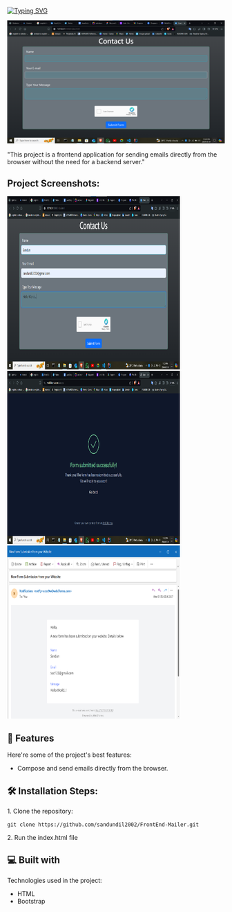 <a href="https://git.io/typing-svg"><img src="https://readme-typing-svg.herokuapp.com?font=Fira+Code&weight=500&size=60&pause=1000&center=true&vCenter=true&random=false&width=800&height=60&lines=Front-End+Mailer" alt="Typing SVG" /></a>

<p align="center"><img src="/assets/contact us1.png" alt="project-image"></p>

<p id="description">"This project is a frontend application for sending emails directly from the browser without the need for a backend server."</p>

<h2>Project Screenshots:</h2>

<img src="/assets/contact us2.png" alt="project-screenshot" width="400" height="400/">

<img src="/assets/contact us3.png" alt="project-screenshot" width="400" height="400/">

<img src="/assets/contact us4.png" alt="project-screenshot" width="400" height="400/">

  
  
<h2>🧐 Features</h2>

Here're some of the project's best features:

*   Compose and send emails directly from the browser.

<h2>🛠️ Installation Steps:</h2>

<p>1. Clone the repository:</p>

```
git clone https://github.com/sandundil2002/FrontEnd-Mailer.git
```

<p>2. Run the index.html file</p>

  
  
<h2>💻 Built with</h2>

Technologies used in the project:

*   HTML
*   Bootstrap
